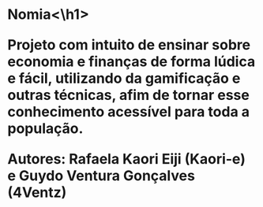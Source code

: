 <h1>Nomia<\h1>

Projeto com intuito de ensinar sobre economia e finanças de forma lúdica e fácil, utilizando da gamificação e outras técnicas, afim de tornar esse conhecimento acessível para toda a população.

Autores: Rafaela Kaori Eiji (Kaori-e) e Guydo Ventura Gonçalves (4Ventz)
